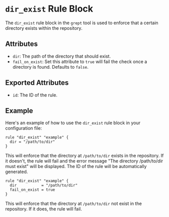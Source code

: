 # `dir_exist` Rule Block

The `dir_exist` rule block in the `grept` tool is used to enforce that a certain directory exists within the repository.

## Attributes

- `dir`: The path of the directory that should exist.
- `fail_on_exist`: Set this attribute to `true` will fail the check once a directory is found. Defaults to `false`.

## Exported Attributes

- `id`: The ID of the rule.

## Example

Here's an example of how to use the `dir_exist` rule block in your configuration file:

```hcl
rule "dir_exist" "example" {
  dir = "/path/to/dir"
}
```

This will enforce that the directory at `/path/to/dir` exists in the repository. If it doesn't, the rule will fail and the error message "The directory /path/to/dir must exist" will be displayed. The ID of the rule will be automatically generated.

```hcl
rule "dir_exist" "example" {
  dir           = "/path/to/dir"
  fail_on_exist = true
}
```

This will enforce that the directory at `/path/to/dir` not exist in the repository. If it does, the rule will fail.

